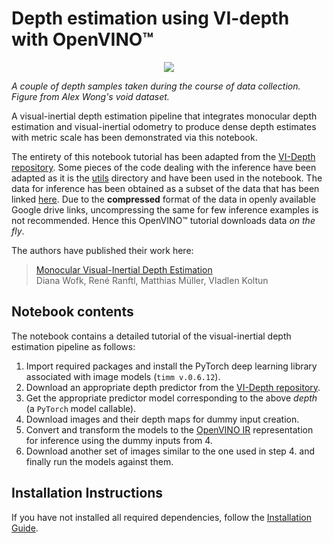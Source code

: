 # Depth estimation using VI-depth with OpenVINO™

<p align="center" width="100%">
    <img src="https://raw.githubusercontent.com/alexklwong/void-dataset/master/figures/void_samples.png"> 
    <figcaption>
        <span class="caption"> <i> A couple of depth samples taken during the course of data collection.</i> </span>
        <i class="photo-credit"> Figure from Alex Wong's void dataset.</i>
    </figcaption>
</p>

A visual-inertial depth estimation pipeline that integrates monocular depth estimation and visual-inertial odometry to produce dense depth estimates with metric scale has been demonstrated via this notebook. 

The entirety of this notebook tutorial has been adapted from the [VI-Depth repository](https://github.com/isl-org/VI-Depth). Some pieces of the code dealing with the inference have been adapted as it is the [utils](vi_depth_utils) directory and have been used in the notebook. The data for inference has been obtained as a subset of the data that has been linked [here](https://github.com/alexklwong/void-dataset/blob/master/README.md). Due to the **compressed** format of the data in openly available Google drive links, uncompressing the same for few inference examples is not recommended. Hence this OpenVINO™ tutorial downloads data *on the fly*.

The authors have published their work here:

> [Monocular Visual-Inertial Depth Estimation](https://arxiv.org/abs/2303.12134)  
> Diana Wofk, René Ranftl, Matthias Müller, Vladlen Koltun


## Notebook contents

The notebook contains a detailed tutorial of the visual-inertial depth estimation pipeline as follows:
1. Import required packages and install the PyTorch deep learning library associated with image models (`timm v.0.6.12`).
2. Download an appropriate depth predictor from the [VI-Depth repository](https://github.com/isl-org/VI-Depth/).
3. Get the appropriate predictor model corresponding to the above _depth_ (a `PyTorch` model callable).
4. Download images and their depth maps for dummy input creation.
5. Convert and transform the models to the [OpenVINO IR](https://docs.openvino.ai/latest/openvino_ir.html) representation for inference using the dummy inputs from 4.
6. Download another set of images similar to the one used in step 4. and finally run the models against them.


## Installation Instructions

If you have not installed all required dependencies, follow the [Installation Guide](https://github.com/pronoym99/openvino_notebooks/blob/main/README.md#-installation-guide).
